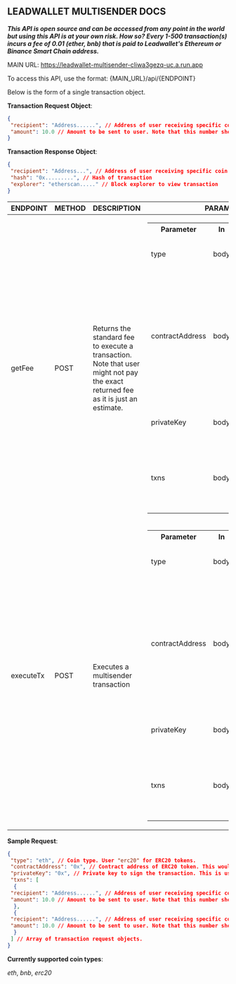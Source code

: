 ## LEADWALLET MULTISENDER DOCS

**_This API is open source and can be accessed from any point in the world but using this API is at your own risk. How so? Every 1-500 transaction(s) incurs a fee of 0.01 (ether, bnb) that is paid to Leadwallet's Ethereum or Binance Smart Chain address._**


MAIN URL: https://leadwallet-multisender-cliwa3gezq-uc.a.run.app


To access this API, use the format: {MAIN_URL}/api/{ENDPOINT}

Below is the form of a single transaction object.


**Transaction Request Object**:

```json
{
 "recipient": "Address......", // Address of user receiving specific coin or token.
 "amount": 10.0 // Amount to be sent to user. Note that this number should be in double precision (i.e in the form - 1.0) or an error would be thrown.
}
```

**Transaction Response Object**:

```json
{
 "recipient": "Address...", // Address of user receiving specific coin or token.
 "hash": "0x.........", // Hash of transaction
 "explorer": "etherscan....." // Block explorer to view transaction
}
```


| ENDPOINT | METHOD | DESCRIPTION         | PARAMETERS         |
|----------|--------|---------------------|--------------------|
| getFee   | POST   |   Returns the standard fee to execute a transaction. Note that user might not pay the exact returned fee as it is just an estimate.|                  <table><tr><th>Parameter</th><th>In</th><th>Type</th><th>Description</th></tr><tr><td>type</td><td>body</td><td>String</td><td>Coin type. e.g "eth", "bnb", "erc20"</td></tr><tr><td>contractAddress</td><td>body</td><td>String</td><td>Contract address for ERC20 token. Note that this is only needed for ERC20 transactions. If it is included in a non-ERC20 transaction, it won't be used</td></tr><tr><td>privateKey</td><td>body</td><td>String</td><td>Private key of user executing the transaction</td></tr><tr><td>txns</td><td>body</td><td>Array<TransactionRequest></td><td>An array of transaction request objects. Please refer to details above</td></tr>
</table>|
| executeTx | POST | Executes a multisender transaction | <table><tr><th>Parameter</th><th>In</th><th>Type</th><th>Description</th></tr><tr><td>type</td><td>body</td><td>String</td><td>Coin type. e.g "eth", "bnb", "erc20"</td></tr><tr><td>contractAddress</td><td>body</td><td>String</td><td>Contract address for ERC20 token. Note that this is only needed for ERC20 transactions. If it is included in a non-ERC20 transaction, it won't be used</td></tr><tr><td>privateKey</td><td>body</td><td>String</td><td>Private key of user executing the transaction</td></tr><tr><td>txns</td><td>body</td><td>Array<TransactionRequest></td><td>An array of transaction request objects. Please refer to details above</td></tr>
</table> |


**Sample Request**:

```json
{
 "type": "eth", // Coin type. User "erc20" for ERC20 tokens.
 "contractAddress": "0x", // Contract address of ERC20 token. This would only be used if the coin type is "erc20". There is no need to include it if the transaction isn't an ERC20 transaction.
 "privateKey": "0x", // Private key to sign the transaction. This is usually the private key of the user sending the transaction.
 "txns": [
  {
 "recipient": "Address......", // Address of user receiving specific coin or token.
 "amount": 10.0 // Amount to be sent to user. Note that this number should be in double precision (i.e in the form - 1.0) or an error would be thrown.
  },
  {
 "recipient": "Address......", // Address of user receiving specific coin or token.
 "amount": 10.0 // Amount to be sent to user. Note that this number should be in double precision (i.e in the form - 1.0) or an error would be thrown.
  }
 ] // Array of transaction request objects.
}
```

**Currently supported coin types**:

*eth*, *bnb*, *erc20*